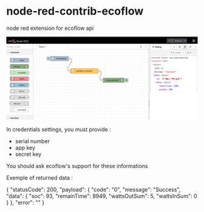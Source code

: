 # node-red-contrib-ecoflow
node red extension for ecoflow api

![Alt text](node-red-1.png "Ecoflow-connect")

In credentials settings, you must provide : 
- serial number
- app key
- secret key

You should ask ecoflow's support for these informations


Exemple of returned data :

{
  "statusCode": 200,
  "payload": {
    "code": "0",
    "message": "Success",
    "data": {
      "soc": 93,
      "remainTime": 8949,
      "wattsOutSum": 5,
      "wattsInSum": 0
    }
  },
  "error": ""
}
